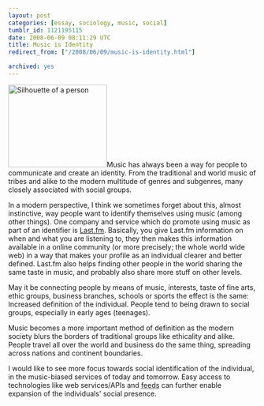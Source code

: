 ```yaml
---
layout: post
categories: [essay, sociology, music, social]
tumblr_id: 1121195115  
date: 2008-06-09 08:11:29 UTC
title: Music is Identity
redirect_from: ["/2008/06/09/music-is-identity.html"]

archived: yes
---
```


<img src="/attachments/2008/06/silhouette-person.png" alt="Silhouette of a person" title="" width="200" height="167" class="alignright size-full wp-image-499" />Music has always been a way for people to communicate and create an identity. From the traditional and world music of tribes and alike to the modern multitude of genres and subgenres, many closely associated with social groups.

In a modern perspective, I think we sometimes forget about this, almost instinctive, way people want to identify themselves using music (among other things). One company and service which do promote using music as part of an identifier is <a href="http://www.last.fm/">Last.fm</a>. Basically, you give Last.fm information on when and what you are listening to, they then makes this information available in a online community (or more precisely; the whole world wide web) in a way that makes your profile as an individual clearer and better defined. Last.fm also helps finding other people in the world sharing the same taste in music, and probably also share more stuff on other levels.

May it be connecting people by means of music, interests, taste of fine arts, ethic groups, business branches, schools or sports the effect is the same: Increased definition of the individual. People tend to being drawn to social groups, especially in early ages (teenages).

Music becomes a more important method of definition as the modern society blurs the borders of traditional groups like ethicality and alike. People travel all over the world and business do the same thing, spreading across nations and continent boundaries.

I would like to see more focus towards social identification of the individual, in the music-biased services of today and tomorrow. Easy access to technologies like web services/APIs and <abbr title="One-way communication. For example: RSS and Atom">feeds</abbr> can further enable expansion of the individuals' social presence.
